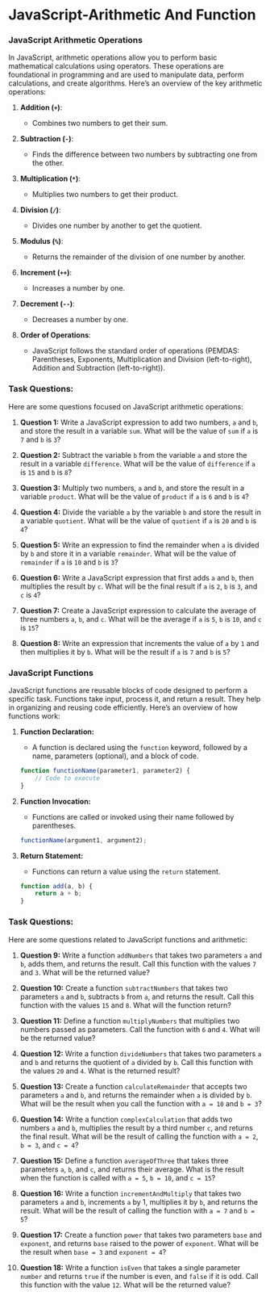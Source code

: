 # JavaScript-Arithmetic And Function


### JavaScript Arithmetic Operations

In JavaScript, arithmetic operations allow you to perform basic mathematical calculations using operators. These operations are foundational in programming and are used to manipulate data, perform calculations, and create algorithms. Here’s an overview of the key arithmetic operations:

1. **Addition (`+`)**: 
   - Combines two numbers to get their sum.

2. **Subtraction (`-`)**: 
   - Finds the difference between two numbers by subtracting one from the other.

3. **Multiplication (`*`)**: 
   - Multiplies two numbers to get their product.

4. **Division (`/`)**: 
   - Divides one number by another to get the quotient.

5. **Modulus (`%`)**: 
   - Returns the remainder of the division of one number by another.

6. **Increment (`++`)**: 
   - Increases a number by one.

7. **Decrement (`--`)**: 
   - Decreases a number by one.

8. **Order of Operations**: 
   - JavaScript follows the standard order of operations (PEMDAS: Parentheses, Exponents, Multiplication and Division (left-to-right), Addition and Subtraction (left-to-right)).

### Task Questions:

Here are some questions focused on JavaScript arithmetic operations:

1. **Question 1:**
   Write a JavaScript expression to add two numbers, `a` and `b`, and store the result in a variable `sum`. What will be the value of `sum` if `a` is `7` and `b` is `3`?

2. **Question 2:**
   Subtract the variable `b` from the variable `a` and store the result in a variable `difference`. What will be the value of `difference` if `a` is `15` and `b` is `8`?

3. **Question 3:**
   Multiply two numbers, `a` and `b`, and store the result in a variable `product`. What will be the value of `product` if `a` is `6` and `b` is `4`?

4. **Question 4:**
   Divide the variable `a` by the variable `b` and store the result in a variable `quotient`. What will be the value of `quotient` if `a` is `20` and `b` is `4`?

5. **Question 5:**
   Write an expression to find the remainder when `a` is divided by `b` and store it in a variable `remainder`. What will be the value of `remainder` if `a` is `10` and `b` is `3`?

6. **Question 6:**
   Write a JavaScript expression that first adds `a` and `b`, then multiplies the result by `c`. What will be the final result if `a` is `2`, `b` is `3`, and `c` is `4`?

7. **Question 7:**
   Create a JavaScript expression to calculate the average of three numbers `a`, `b`, and `c`. What will be the average if `a` is `5`, `b` is `10`, and `c` is `15`?

8. **Question 8:**
   Write an expression that increments the value of `a` by `1` and then multiplies it by `b`. What will be the result if `a` is `7` and `b` is `5`?



### JavaScript Functions

JavaScript functions are reusable blocks of code designed to perform a specific task. Functions take input, process it, and return a result. They help in organizing and reusing code efficiently. Here’s an overview of how functions work:

1. **Function Declaration:**
   - A function is declared using the `function` keyword, followed by a name, parameters (optional), and a block of code.
   ```javascript
   function functionName(parameter1, parameter2) {
       // Code to execute
   }
   ```

2. **Function Invocation:**
   - Functions are called or invoked using their name followed by parentheses.
   ```javascript
   functionName(argument1, argument2);
   ```

3. **Return Statement:**
   - Functions can return a value using the `return` statement.
   ```javascript
   function add(a, b) {
       return a + b;
   }
   ```

### Task Questions:

Here are some questions related to JavaScript functions and arithmetic:

1. **Question 9:**
   Write a function `addNumbers` that takes two parameters `a` and `b`, adds them, and returns the result. Call this function with the values `7` and `3`. What will be the returned value?

2. **Question 10:**
   Create a function `subtractNumbers` that takes two parameters `a` and `b`, subtracts `b` from `a`, and returns the result. Call this function with the values `15` and `8`. What will the function return?

3. **Question 11:**
   Define a function `multiplyNumbers` that multiplies two numbers passed as parameters. Call the function with `6` and `4`. What will be the returned value?

4. **Question 12:**
   Write a function `divideNumbers` that takes two parameters `a` and `b` and returns the quotient of `a` divided by `b`. Call this function with the values `20` and `4`. What is the returned result?

5. **Question 13:**
   Create a function `calculateRemainder` that accepts two parameters `a` and `b`, and returns the remainder when `a` is divided by `b`. What will be the result when you call the function with `a = 10` and `b = 3`?

6. **Question 14:**
   Write a function `complexCalculation` that adds two numbers `a` and `b`, multiplies the result by a third number `c`, and returns the final result. What will be the result of calling the function with `a = 2`, `b = 3`, and `c = 4`?

7. **Question 15:**
   Define a function `averageOfThree` that takes three parameters `a`, `b`, and `c`, and returns their average. What is the result when the function is called with `a = 5`, `b = 10`, and `c = 15`?

8. **Question 16:**
   Write a function `incrementAndMultiply` that takes two parameters `a` and `b`, increments `a` by 1, multiplies it by `b`, and returns the result. What will be the result of calling the function with `a = 7` and `b = 5`?

9. **Question 17:**
   Create a function `power` that takes two parameters `base` and `exponent`, and returns `base` raised to the power of `exponent`. What will be the result when `base = 3` and `exponent = 4`?

10. **Question 18:**
    Write a function `isEven` that takes a single parameter `number` and returns `true` if the number is even, and `false` if it is odd. Call this function with the value `12`. What will be the returned value?

